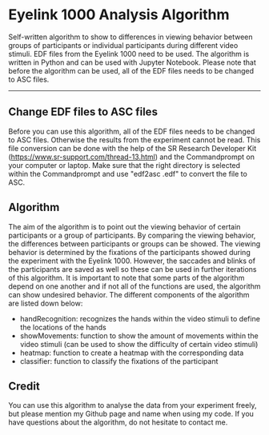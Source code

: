 # Eyelink 1000 Analysis Algorithm
Self-written algorithm to show to differences in viewing behavior between groups of participants or individual participants during different video stimuli. EDF files from the Eyelink 1000 need to be used. The algorithm is written in Python and can be used with Jupyter Notebook. Please note that before the algorithm can be used, all of the EDF files needs to be changed to ASC files.

---------------
## Change EDF files to ASC files
Before you can use this algorithm, all of the EDF files needs to be changed to ASC files. Otherwise the results from the experiment cannot be read. This file conversion can be done with the help of the SR Research Developer Kit (https://www.sr-support.com/thread-13.html) and the Commandprompt on your computer or laptop. Make sure that the right directory is selected within the Commandprompt and use "edf2asc <filename>.edf" to convert the file to ASC.

## Algorithm
The aim of the algorithm is to point out the viewing behavior of certain participants or a group of participants. By comparing the viewing behavior, the differences between participants or groups can be showed. The viewing behavior is determined by the fixations of the participants showed during the experiment with the Eyelink 1000. However, the saccades and blinks of the participants are saved as well so these can be used in further iterations of this algorithm. It is important to note that some parts of the algorithm depend on one another and if not all of the functions are used, the algorithm can show undesired behavior. The different components of the algorithm are listed down below:
  - handRecognition: recognizes the hands within the video stimuli to define the locations of the hands
  - showMovements: function to show the amount of movements within the video stimuli (can be used to show the difficulty of certain video stimuli)
  - heatmap: function to create a heatmap with the corresponding data
  - classifier: function to classify the fixations of the participant

  ## Credit
  You can use this algorithm to analyse the data from your experiment freely, but please mention my Github page and name when using my code. If you have questions about the algorithm, do not hesitate to contact me.
